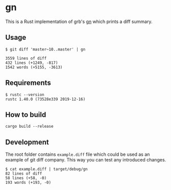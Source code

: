 # gn

This is a Rust implementation of grb's [gn](<https://github.com/garybernhardt/dotfiles/blob/master/bin/gn>) which prints a diff summary.

## Usage

```
$ git diff 'master~10..master' | gn

3559 lines of diff
432 lines (+1249, -817)
1542 words (+5155, -3613)
```

## Requirements

```
$ rustc --version
rustc 1.40.0 (73528e339 2019-12-16)
```

## How to build

```
cargo build --release
```

## Development

The root folder contains `example.diff` file which could be used as an example of git diff company. This way you can test any introduced changes.

```
$ cat example.diff | target/debug/gn
82 lines of diff
58 lines (+58, -0)
193 words (+193, -0)
```
